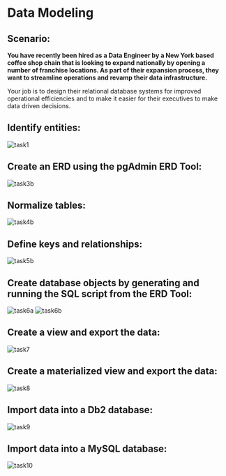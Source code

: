 # Data Modeling

## Scenario:

**You have recently been hired as a Data Engineer by a New York based coffee shop chain that is looking to expand nationally by opening a number of franchise locations. As part of their expansion process, they want to streamline operations and revamp their data infrastructure.**

Your job is to design their relational database systems for improved operational efficiencies and to make it easier for their executives to make data driven decisions.

## Identify entities:
![task1](Task1.png)

## Create an ERD using the pgAdmin ERD Tool:
![task3b](Task3B.png)

## Normalize tables:
![task4b](Task4B.png)

## Define keys and relationships:
![task5b](Task5B.png)

## Create database objects by generating and running the SQL script from the ERD Tool:
![task6a](Task6A.png)
![task6b](Task6B.png)

## Create a view and export the data:
![task7](Task7.png)

## Create a materialized view and export the data:
![task8](Task8.png)

## Import data into a Db2 database:
![task9](Task9.png)

## Import data into a MySQL database:
![task10](Task10.png)
